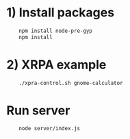 

# 1) Install packages

```bash
    npm install node-pre-gyp
    npm install
```

# 2) XRPA example

```bash
    ./xpra-control.sh gnome-calculator
```


# Run server
```bash
    node server/index.js

```